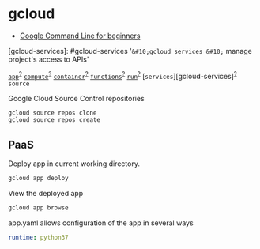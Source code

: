 # gcloud

- [Google Command Line for beginners](https://youtu.be/j274vq9a2Rs)

[doc:gcloud-app]: https://cloud.google.com/sdk/gcloud/reference/app "gcloud app documentation"
[doc:gcloud-compute]: https://cloud.google.com/sdk/gcloud/reference/compute "gcloud compute documentation"
[doc:gcloud-container]: https://cloud.google.com/sdk/gcloud/reference/container "gcloud container documentation"
[doc:gcloud-functions]: https://cloud.google.com/sdk/gcloud/reference/functions "gcloud functions documentation"
[doc:gcloud-run]: https://cloud.google.com/sdk/gcloud/reference/run "gcloud run documentation"
[doc:gcloud-services]: https://cloud.google.com/sdk/gcloud/reference/services "gcloud services documentation"

[gcloud-app]: #app-engine '```&#10;gcloud app &#10;```&#10;App Engine'
[gcloud-compute]: #gcloud-compute '```&#10;gcloud compute &#10;```&#10;Compute Engine'
[gcloud-container]: #gcloud-container '```&#10;gcloud container &#10;```&#10;Kubernetes Engine'
[gcloud-functions]: #gcloud-functions '```&#10;gcloud functions &#10;```&#10;Cloud Functions'
[gcloud-run]: #google-cloud-run '```&#10;gcloud run &#10;```&#10;Manage Cloud Run applications'
[gcloud-services]: #gcloud-services '```&#10;gcloud services &#10;```&#10;manage project's access to APIs'

[`app`][gcloud-app]<sup>[?][doc:gcloud-app]</sup>
[`compute`][gcloud-compute]<sup>[?][doc:gcloud-compute]</sup>
[`container`][gcloud-container]<sup>[?][doc:gcloud-container]</sup>
[`functions`][gcloud-functions]<sup>[?][doc:gcloud-functions]</sup>
[`run`][gcloud-run]<sup>[?][doc:gcloud-run]</sup>
[`services`][gcloud-services]<sup>[?][doc:gcloud-services]</sup>
`source`

Google Cloud Source Control repositories
```sh
gcloud source repos clone
gcloud source repos create
```

## PaaS

Deploy app in current working directory.
```sh
gcloud app deploy
```
View the deployed app
```sh
gcloud app browse
```
app.yaml allows configuration of the app in several ways
```yaml
runtime: python37
```